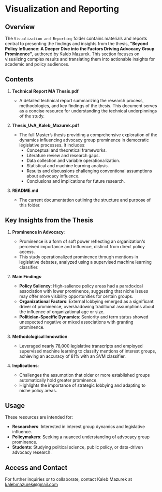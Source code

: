 # Visualization and Reporting

## Overview
The `Visualization and Reporting` folder contains materials and reports central to presenting the findings and insights from the thesis, **"Beyond Policy Influence: A Deeper Dive into the Factors Driving Advocacy Group Prominence"**, authored by Kaleb Mazurek. This section focuses on visualizing complex results and translating them into actionable insights for academic and policy audiences.

## Contents
1. **Technical Report MA Thesis.pdf**
   - A detailed technical report summarizing the research process, methodologies, and key findings of the thesis. This document serves as a concise resource for understanding the technical underpinnings of the study.

2. **Thesis_UvA_Kaleb_Mazurek.pdf**
   - The full Master’s thesis providing a comprehensive exploration of the dynamics influencing advocacy group prominence in democratic legislative processes. It includes:
     - Conceptual and theoretical frameworks.
     - Literature review and research gaps.
     - Data collection and variable operationalization.
     - Statistical and machine learning analysis.
     - Results and discussions challenging conventional assumptions about advocacy influence.
     - Conclusions and implications for future research.

3. **README.md**
   - The current documentation outlining the structure and purpose of this folder.

## Key Insights from the Thesis
1. **Prominence in Advocacy**: 
   - Prominence is a form of soft power reflecting an organization's perceived importance and influence, distinct from direct policy access.
   - This study operationalized prominence through mentions in legislative debates, analyzed using a supervised machine learning classifier.

2. **Main Findings**:
   - **Policy Saliency**: High-salience policy areas had a paradoxical association with lower prominence, suggesting that niche issues may offer more visibility opportunities for certain groups.
   - **Organizational Factors**: External lobbying emerged as a significant driver of prominence, overshadowing traditional assumptions about the influence of organizational age or size.
   - **Politician-Specific Dynamics**: Seniority and term status showed unexpected negative or mixed associations with granting prominence.

3. **Methodological Innovation**:
   - Leveraged nearly 78,000 legislative transcripts and employed supervised machine learning to classify mentions of interest groups, achieving an accuracy of 81% with an SVM classifier.

4. **Implications**:
   - Challenges the assumption that older or more established groups automatically hold greater prominence.
   - Highlights the importance of strategic lobbying and adapting to niche policy areas.

## Usage
These resources are intended for:
- **Researchers**: Interested in interest group dynamics and legislative influence.
- **Policymakers**: Seeking a nuanced understanding of advocacy group prominence.
- **Students**: Studying political science, public policy, or data-driven advocacy research.

## Access and Contact
For further inquiries or to collaborate, contact Kaleb Mazurek at kalebmazurek@gmail.com
